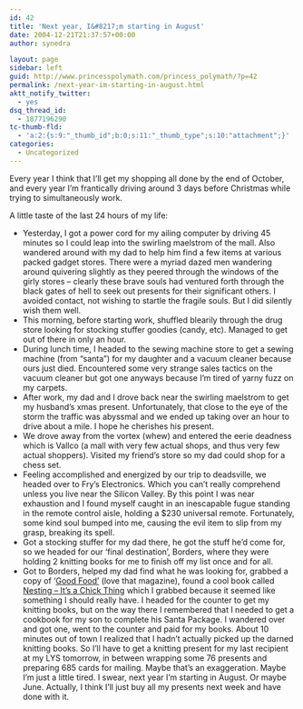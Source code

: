 ```yaml
---
id: 42
title: 'Next year, I&#8217;m starting in August'
date: 2004-12-21T21:37:57+00:00
author: synedra

layout: page
sidebar: left
guid: http://www.princesspolymath.com/princess_polymath/?p=42
permalink: /next-year-im-starting-in-august.html
aktt_notify_twitter:
  - yes
dsq_thread_id:
  - 1877196290
tc-thumb-fld:
  - 'a:2:{s:9:"_thumb_id";b:0;s:11:"_thumb_type";s:10:"attachment";}'
categories:
  - Uncategorized
---
```

Every year I think that I&#8217;ll get my shopping all done by the end of October, and every year I&#8217;m frantically driving around 3 days before Christmas while trying to simultaneously work.
  
A little taste of the last 24 hours of my life:

  * Yesterday, I got a power cord for my ailing computer by driving 45 minutes so I could leap into the swirling maelstrom of the mall. Also wandered around with my dad to help him find a few items at various packed gadget stores. There were a myriad dazed men wandering around quivering slightly as they peered through the windows of the girly stores &#8211; clearly these brave souls had ventured forth through the black gates of hell to seek out presents for their significant others. I avoided contact, not wishing to startle the fragile souls. But I did silently wish them well.
  * This morning, before starting work, shuffled blearily through the drug store looking for stocking stuffer goodies (candy, etc). Managed to get out of there in only an hour.
  * During lunch time, I headed to the sewing machine store to get a sewing machine (from &#8220;santa&#8221;) for my daughter and a vacuum cleaner because ours just died. Encountered some very strange sales tactics on the vacuum cleaner but got one anyways because I&#8217;m tired of yarny fuzz on my carpets.
  * After work, my dad and I drove back near the swirling maelstrom to get my husband&#8217;s xmas present. Unfortunately, that close to the eye of the storm the traffic was abyssmal and we ended up taking over an hour to drive about a mile. I hope he cherishes his present.
  * We drove away from the vortex (whew) and entered the eerie deadness which is Vallco (a mall with very few actual shops, and thus very few actual shoppers). Visited my friend&#8217;s store so my dad could shop for a chess set.
  * Feeling accomplished and energized by our trip to deadsville, we headed over to Fry&#8217;s Electronics. Which you can&#8217;t really comprehend unless you live near the Silicon Valley. By this point I was near exhaustion and I found myself caught in an inescapable fugue standing in the remote control aisle, holding a $230 universal remote. Fortunately, some kind soul bumped into me, causing the evil item to slip from my grasp, breaking its spell.
  * Got a stocking stuffer for my dad there, he got the stuff he&#8217;d come for, so we headed for our &#8216;final destination&#8217;, Borders, where they were holding 2 knitting books for me to finish off my list once and for all.
  * Got to Borders, helped my dad find what he was looking for, grabbed a copy of &#8216;[Good Food&#8217;](http://www.bbcmagazines.com/goodfood/) (love that magazine), found a cool book called [Nesting &#8211; It&#8217;s a Chick Thing](http://www.amazon.com/exec/obidos/redirect?tag=domestigirl-20&path=tg%2Fdetail%2F-%2F0761131604%2Fqid%3D1103694621%2Fsr%3D1-3%2Fref%3Dsr_1_3%3Fv%3Dglance%26s%3Dbooks) which I grabbed because it seemed like something I should really have. I headed for the counter to get my knitting books, but on the way there I remembered that I needed to get a cookbook for my son to complete his Santa Package. I wandered over and got one, went to the counter and paid for my books. About 10 minutes out of town I realized that I hadn&#8217;t actually picked up the darned knitting books. So I&#8217;ll have to get a knitting present for my last recipient at my LYS tomorrow, in between wrapping some 76 presents and preparing 685 cards for mailing. Maybe that&#8217;s an exaggeration. Maybe I&#8217;m just a little tired. I swear, next year I&#8217;m starting in August. Or maybe June. Actually, I think I&#8217;ll just buy all my presents next week and have done with it. </ul>